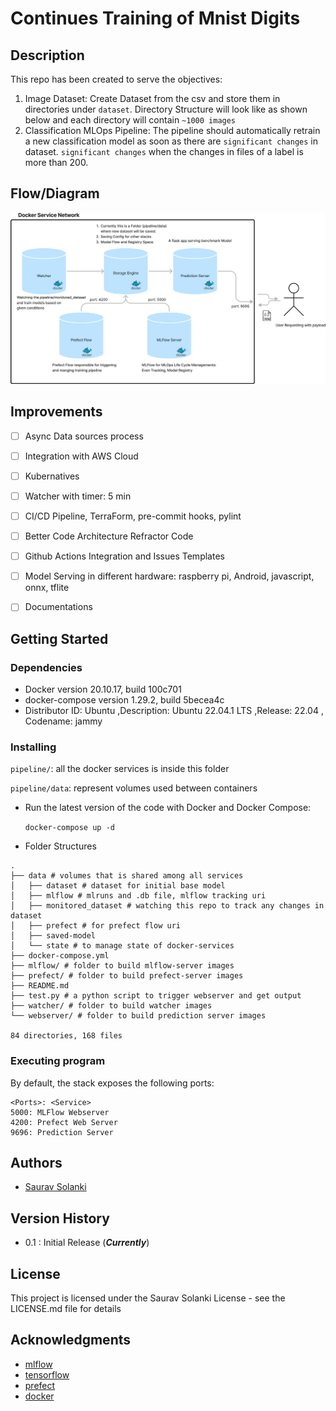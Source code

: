 # Continues Training of Mnist Digits

## Description
This repo has been created to serve the objectives:
1. Image Dataset: Create Dataset from the csv and store them in directories under `dataset`. Directory Structure will look like as shown below and each directory will contain  `~1000 images`
2. Classification MLOps Pipeline: The pipeline should automatically retrain a new classification model as soon as there are `significant changes` in dataset. `significant changes` when the changes in files of a label is more than 200.

## Flow/Diagram
![image](docs/image/img.png)


## Improvements
- [ ] Async Data sources process
- [ ] Integration with AWS Cloud
- [ ] Kubernatives
- [ ] Watcher with timer: 5 min
- [ ] CI/CD Pipeline, TerraForm, pre-commit hooks, pylint
- [ ] Better Code Architecture Refractor Code 
- [ ] Github Actions Integration and Issues Templates
- [ ] Model Serving in different hardware: raspberry pi, Android, javascript, onnx, tflite
- [ ] Documentations


## Getting Started

### Dependencies

* Docker version 20.10.17, build 100c701
* docker-compose version 1.29.2, build 5becea4c
* Distributor ID: Ubuntu ,Description: Ubuntu 22.04.1 LTS ,Release: 22.04 , Codename: jammy


### Installing

`pipeline/`: all the docker services is inside this folder

`pipeline/data`: represent volumes used between containers

* Run the latest version of the code with Docker and Docker Compose: 

  `docker-compose up -d`


* Folder Structures
```
.
├── data # volumes that is shared among all services
│   ├── dataset # dataset for initial base model 
│   ├── mlflow # mlruns and .db file, mlflow tracking uri 
│   ├── monitored_dataset # watching this repo to track any changes in dataset
│   ├── prefect # for prefect flow uri
│   ├── saved-model 
│   └── state # to manage state of docker-services
├── docker-compose.yml 
├── mlflow/ # folder to build mlflow-server images 
├── prefect/ # folder to build prefect-server images 
├── README.md
├── test.py # a python script to trigger webserver and get output
├── watcher/ # folder to build watcher images 
└── webserver/ # folder to build prediction server images 

84 directories, 168 files
```

### Executing program
  By default, the stack exposes the following ports:

    <Ports>: <Service>
    5000: MLFlow Webserver 
    4200: Prefect Web Server
    9696: Prediction Server

## Authors
* [Saurav Solanki](https://github.com/sauravsolanki)

## Version History
* 0.1 : Initial Release (_**Currently**_)

## License

This project is licensed under the Saurav Solanki License - see the LICENSE.md file for details

## Acknowledgments
* [mlflow](https://github.com/mlflow/mlflow)
* [tensorflow](https://github.com/tensorflow/tensorflow)
* [prefect](https://github.com/PrefectHQ/prefect)
* [docker](https://github.com/docker)
